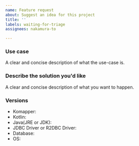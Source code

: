 ```yaml
---
name: Feature request
about: Suggest an idea for this project
title: ''
labels: waiting-for-triage
assignees: nakamura-to

---
```


### Use case

A clear and concise description of what the use-case is.

### Describe the solution you'd like

A clear and concise description of what you want to happen.

### Versions

- Komapper:
- Kotlin:
- Java(JRE or JDK):
- JDBC Driver or R2DBC Driver:
- Database:
- OS:
